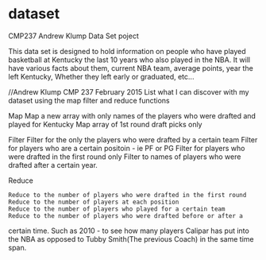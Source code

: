 # dataset
CMP237 Andrew Klump Data Set poject


This data set is designed to hold information on people who have played basketball at Kentucky the last 10 years who also played in the NBA. It will have various facts about them, current NBA team, average points, year the left Kentucky, Whether they left early or graduated, etc...


//Andrew Klump
CMP 237
February 2015
List what I can discover with my dataset using the map filter and reduce
functions

Map
	Map a new array with only names of the players who were drafted and
played for Kentucky
	Map array of 1st round draft picks only


Filter
	Filter for the only the players who were drafted by a certain team
	Filter for players who are a certain positoin - ie PF or PG
	Filter for players who were drafted in the first round only
	Filter to names of players who were drafted after a certain year.


Reduce

	Reduce to the number of players who were drafted in the first round
	Reduce to the number of players at each position
	Reduce to the number of players who played for a certain team
	Reduce to the number of players who were drafted before or after a
certain time. Such as 2010 - to see how many players Calipar has put into the
NBA as opposed to Tubby Smith(The previous Coach)  in the same time span.

